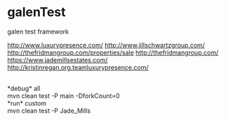# galenTest
galen test framework

http://www.luxurypresence.com/
http://www.jillschwartzgroup.com/
http://thefridmangroup.com/properties/sale
http://thefridmangroup.com/
https://www.jademillsestates.com/
http://kristinregan.org.teamluxurypresence.com/

<br />
*debug* all<br />
mvn clean test -P main -DforkCount=0<br />
*run* custom<br />
mvn clean test -P Jade_Mills
